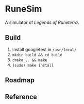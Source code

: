 # RuneSim

A simulator of *Legends of Runeterra*.

## Build
1. Install googletest in `/usr/local/`
2. `mkdir build && cd build`
3. `cmake .. && make`
4. `(sudo) make install`

## Roadmap

## Reference
